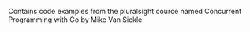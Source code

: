Contains code examples from the pluralsight cource named Concurrent Programming with Go by Mike Van Sickle

